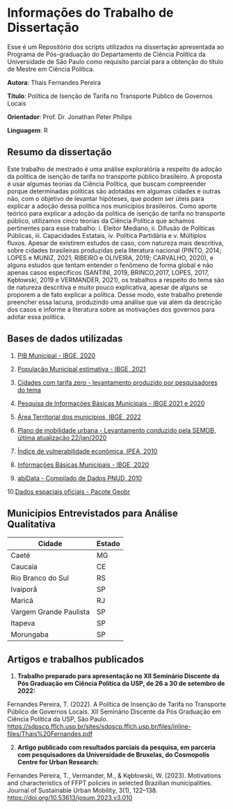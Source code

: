 # Informações do Trabalho de Dissertação 

Esse é um Repositório dos scripts utilizados na dissertação apresentada ao Programa de Pós-graduação do Departamento de Ciência Política da Universidade de São Paulo como requisito parcial para a obtenção do título de Mestre em Ciência Política.

**Autora**: Thais Fernandes Pereira

**Título**: Política de Isenção de Tarifa no Transporte Público de Governos Locais

**Orientador**: Prof. Dr. Jonathan Peter Philips

**Linguagem**: R

## Resumo da dissertação

Este trabalho de mestrado é uma análise exploratória a respeito da adoção da política de isenção de tarifa no transporte público brasileiro. A proposta é usar algumas teorias da Ciência Política, que buscam compreender porque determinadas políticas são adotadas em algumas cidades e outras não, com o objetivo de levantar hipóteses, que podem ser úteis para explicar a adoção dessa política nos municípios brasileiros. Como aporte teórico para explicar a adoção da política de isenção de tarifa no transporte público, utilizamos cinco teorias da Ciência Política que achamos pertinentes para esse trabalho: i. Eleitor Mediano, ii. Difusão de Políticas Públicas, iii. Capacidades Estatais, iv. Política Partidária e v. Múltiplos fluxos. Apesar de existirem estudos de caso, com natureza mais descritiva, sobre cidades brasileiras produzidas pela literatura nacional (PINTO, 2014; LOPES e MUNIZ, 2021; RIBEIRO e OLIVEIRA, 2019; CARVALHO, 2020), e alguns estudos que tentam entender o fenômeno de forma global e não apenas casos específicos (SANTINI, 2019, BRINCO,2017, LOPES, 2017, Kębłowski, 2019 e VERMANDER, 2021), os trabalhos a respeito do tema são de natureza descritiva e muito pouco explicativa, apesar de alguns se proporem a de fato explicar a política. Desse modo, este trabalho pretende preencher essa lacuna, produzindo uma análise que vai além da descrição dos casos e informe a literatura sobre as motivações dos governos para adotar essa política. 

## Bases de dados utilizadas

1. [PIB Municipal - IBGE, 2020](https://www.ibge.gov.br/estatisticas/economicas/contas-nacionais/9088-produto-interno-bruto-dos-municipios.html?=&t=resultados)

2. [População Municipal estimativa - IBGE, 2021](https://www.ibge.gov.br/estatisticas/sociais/populacao/9103-estimativas-de-populacao.html?=&t=downloads)

3. [Cidades com tarifa zero - levantamento produzido por pesquisadores do tema](https://docs.google.com/spreadsheets/d/1UnKXflAf5RVRMhCL-FuroTsPZBy7am3qAmD5j_hXc3g/edit#gid=0)

4. [Pesquisa de Informações Básicas Municipais - IBGE,2021 e 2020](https://www.ibge.gov.br/estatisticas/sociais/saude/10586-pesquisa-de-informacoes-basicas-municipais.html?=&t=downloads) 

5. [Área Territorial dos municípios, IBGE, 2022](https://www.ibge.gov.br/geociencias/organizacao-do-territorio/estrutura-territorial/15761-areas-dos-municipios.html?=&t=downloads)

6. [Plano de mobilidade urbana - Levantamento conduzido pela SEMOB, última atualização 22/jan/2020](https://antigo.mdr.gov.br/index.php?option=com_content&view=article&id=4398:levantamen)

7. [Índice de vulnerabilidade econômica,  IPEA, 2010](http://ivs.ipea.gov.br/index.php/pt/planilha)

8. [Informações Básicas Municipais - IBGE, 2020](https://www.ibge.gov.br/estatisticas/sociais/saude/10586-pesquisa-de-informacoes-basicas-municipais.html?=&t=downloads)

9. [abjData - Compilado de Dados PNUD, 2010](https://abjur.github.io/abjData/)

10.[Dados espaciais oficiais - Pacote Geobr](https://github.com/ipeaGIT/geobr)


## Municípios Entrevistados para Análise Qualitativa 

|Cidade|Estado|
|---|---|
|Caeté| MG |
|Caucaia| CE |
|Rio Branco do Sul| RS|
|Ivaiporã| SP|
|Maricá| RJ |
|Vargem Grande Paulista| SP |
|Itapeva| SP |
|Morungaba| SP |

## Artigos e trabalhos publicados

1. **Trabalho preparado para apresentação no XII Seminário Discente da Pós Graduação em Ciência Política da USP, de 26 a 30 de setembro de 2022:**

Fernandes Pereira, T. (2022). A Política de Insenção de Tarifa no Transporte Público de Governos Locais. XII Seminário Discente da Pós Graduação em Ciência Política da USP, São Paulo. https://sdpscp.fflch.usp.br/sites/sdpscp.fflch.usp.br/files/inline-files/Thais%20Fernandes.pdf

2. **Artigo publicado com resultados parciais da pesquisa, em parceria com pesquisadores da Universidade de Bruxelas, do Cosmopolis Centre for Urban Research:**

Fernandes Pereira, T., Vermander, M., & Kębłowski, W. (2023). Motivations and characteristics of FFPT policies in selected Brazilian municipalities. Journal of Sustainable Urban Mobility, 3(1), 122–138. https://doi.org/10.53613/josum.2023.v3.010 











